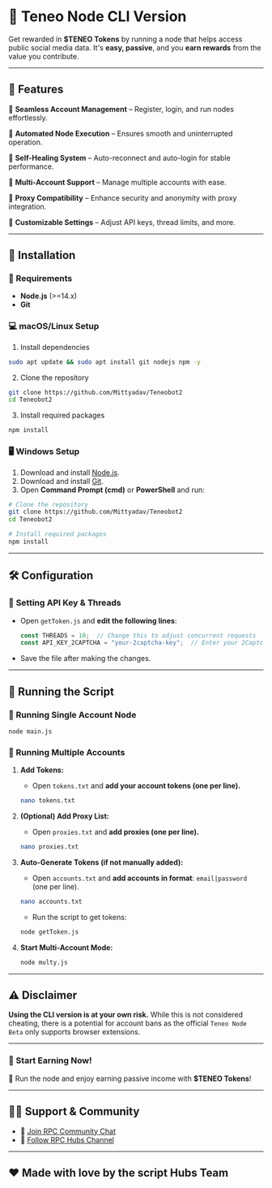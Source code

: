 # 🚀 Teneo Node CLI Version

Get rewarded in **$TENEO Tokens** by running a node that helps access public social media data. It's **easy, passive**, and you **earn rewards** from the value you contribute.

---

## 🌟 Features

🔹 **Seamless Account Management** – Register, login, and run nodes effortlessly.

🔹 **Automated Node Execution** – Ensures smooth and uninterrupted operation.

🔹 **Self-Healing System** – Auto-reconnect and auto-login for stable performance.

🔹 **Multi-Account Support** – Manage multiple accounts with ease.

🔹 **Proxy Compatibility** – Enhance security and anonymity with proxy integration.

🔹 **Customizable Settings** – Adjust API keys, thread limits, and more.

---

## 🔧 Installation

### 📌 Requirements
- **Node.js** (>=14.x)
- **Git**

### 💻 macOS/Linux Setup

1. Install dependencies
```bash
sudo apt update && sudo apt install git nodejs npm -y
```

2. Clone the repository
```bash
git clone https://github.com/Mittyadav/Teneobot2
cd Teneobot2
```

3. Install required packages
```bash
npm install
```

### 🖥️ Windows Setup
1. Download and install [Node.js](https://nodejs.org/).
2. Download and install [Git](https://git-scm.com/).
3. Open **Command Prompt (cmd)** or **PowerShell** and run:

```bash
# Clone the repository
git clone https://github.com/Mittyadav/Teneobot2
cd Teneobot2
```

```bash
# Install required packages
npm install
```

---

## 🛠️ Configuration

### 🔑 **Setting API Key & Threads**
- Open `getToken.js` and **edit the following lines**:
  ```js
  const THREADS = 10;  // Change this to adjust concurrent requests
  const API_KEY_2CAPTCHA = "your-2captcha-key";  // Enter your 2Captcha API Key
  ```
- Save the file after making the changes.

---

## 🚀 Running the Script

### 🏃 Running Single Account Node
```bash
node main.js
```

### 🔄 Running Multiple Accounts
1. **Add Tokens:**
   - Open `tokens.txt` and **add your account tokens (one per line).**
   ```bash
   nano tokens.txt
   ```

2. **(Optional) Add Proxy List:**
   - Open `proxies.txt` and **add proxies (one per line).**
   ```bash
   nano proxies.txt
   ```

3. **Auto-Generate Tokens (if not manually added):**
   - Open `accounts.txt` and **add accounts in format**: `email|password` (one per line).
   ```bash
   nano accounts.txt
   ```
   - Run the script to get tokens:
   ```bash
   node getToken.js
   ```

4. **Start Multi-Account Mode:**
   ```bash
   node multy.js
   ```

---

## ⚠️ Disclaimer
**Using the CLI version is at your own risk.** While this is not considered cheating, there is a potential for account bans as the official `Teneo Node Beta` only supports browser extensions.

---

### 🎯 Start Earning Now!
🚀 Run the node and enjoy earning passive income with **$TENEO Tokens**!

---

## 🙋‍♂️ Support & Community

- 💬 [Join RPC Community Chat](https://t.me/scripthub0)
- 📣 [Follow RPC Hubs Channel](https://t.me/scripthub00)

---

## ❤️ Made with love by the script Hubs Team

